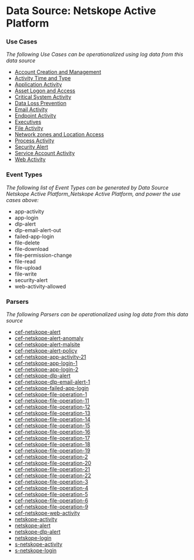 Data Source: Netskope Active Platform
=====================================

### Use Cases

_The following Use Cases can be operationalized using log data from this data source_

* [Account Creation and Management](usecase_account_creation_and_management.md)
* [Activity Time  and Type](usecase_activity_time__and_type.md)
* [Application Activity](usecase_application_activity.md)
* [Asset Logon and Access](usecase_asset_logon_and_access.md)
* [Critical System Activity](usecase_critical_system_activity.md)
* [Data Loss Prevention](usecase_data_loss_prevention.md)
* [Email Activity](usecase_email_activity.md)
* [Endpoint Activity](usecase_endpoint_activity.md)
* [Executives](usecase_executives.md)
* [File Activity](usecase_file_activity.md)
* [Network zones and Location Access](usecase_network_zones_and_location_access.md)
* [Process Activity](usecase_process_activity.md)
* [Security Alert](usecase_security_alert.md)
* [Service Account Activity](usecase_service_account_activity.md)
* [Web Activity](usecase_web_activity.md)


### Event Types

_The following list of Event Types can be generated by Data Source Netskope Active Platform_Netskope Active Platform, and power the use cases above:_

- app-activity
- app-login
- dlp-alert
- dlp-email-alert-out
- failed-app-login
- file-delete
- file-download
- file-permission-change
- file-read
- file-upload
- file-write
- security-alert
- web-activity-allowed


### Parsers

_The following Parsers can be operationalized using log data from this data source_

* [cef-netskope-alert](parserContent_cef-netskope-alert.md)
* [cef-netskope-alert-anomaly](parserContent_cef-netskope-alert-anomaly.md)
* [cef-netskope-alert-malsite](parserContent_cef-netskope-alert-malsite.md)
* [cef-netskope-alert-policy](parserContent_cef-netskope-alert-policy.md)
* [cef-netskope-app-activity-21](parserContent_cef-netskope-app-activity-21.md)
* [cef-netskope-app-login-1](parserContent_cef-netskope-app-login-1.md)
* [cef-netskope-app-login-2](parserContent_cef-netskope-app-login-2.md)
* [cef-netskope-dlp-alert](parserContent_cef-netskope-dlp-alert.md)
* [cef-netskope-dlp-email-alert-1](parserContent_cef-netskope-dlp-email-alert-1.md)
* [cef-netskope-failed-app-login](parserContent_cef-netskope-failed-app-login.md)
* [cef-netskope-file-operation-1](parserContent_cef-netskope-file-operation-1.md)
* [cef-netskope-file-operation-11](parserContent_cef-netskope-file-operation-11.md)
* [cef-netskope-file-operation-12](parserContent_cef-netskope-file-operation-12.md)
* [cef-netskope-file-operation-13](parserContent_cef-netskope-file-operation-13.md)
* [cef-netskope-file-operation-14](parserContent_cef-netskope-file-operation-14.md)
* [cef-netskope-file-operation-15](parserContent_cef-netskope-file-operation-15.md)
* [cef-netskope-file-operation-16](parserContent_cef-netskope-file-operation-16.md)
* [cef-netskope-file-operation-17](parserContent_cef-netskope-file-operation-17.md)
* [cef-netskope-file-operation-18](parserContent_cef-netskope-file-operation-18.md)
* [cef-netskope-file-operation-19](parserContent_cef-netskope-file-operation-19.md)
* [cef-netskope-file-operation-2](parserContent_cef-netskope-file-operation-2.md)
* [cef-netskope-file-operation-20](parserContent_cef-netskope-file-operation-20.md)
* [cef-netskope-file-operation-21](parserContent_cef-netskope-file-operation-21.md)
* [cef-netskope-file-operation-22](parserContent_cef-netskope-file-operation-22.md)
* [cef-netskope-file-operation-3](parserContent_cef-netskope-file-operation-3.md)
* [cef-netskope-file-operation-4](parserContent_cef-netskope-file-operation-4.md)
* [cef-netskope-file-operation-5](parserContent_cef-netskope-file-operation-5.md)
* [cef-netskope-file-operation-6](parserContent_cef-netskope-file-operation-6.md)
* [cef-netskope-file-operation-9](parserContent_cef-netskope-file-operation-9.md)
* [cef-netskope-web-activity](parserContent_cef-netskope-web-activity.md)
* [netskope-activity](parserContent_netskope-activity.md)
* [netskope-alert](parserContent_netskope-alert.md)
* [netskope-dlp-alert](parserContent_netskope-dlp-alert.md)
* [netskope-login](parserContent_netskope-login.md)
* [s-netskope-activity](parserContent_s-netskope-activity.md)
* [s-netskope-login](parserContent_s-netskope-login.md)
